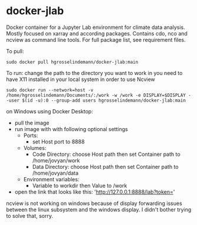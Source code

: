 # docker-jlab
Docker container for a Jupyter Lab environment for climate data analysis. Mostly focused on xarray and according packages. Contains cdo, nco and ncview as command line tools. For full package list, see requirement files.

To pull:

    sudo docker pull hgrosselindemann/docker-jlab:main

To run:
change the path to the directory you want to work in
you need to have X11 installed in your local system in order to use Ncview

    sudo docker run --network=host -v /home/hgrosselindemann/Documents/:/work -w /work -e DISPLAY=$DISPLAY --user $(id -u):0 --group-add users hgrosselindemann/docker-jlab:main

on Windows using Docker Desktop:
- pull the image
- run image with with following optional settings
  - Ports: 
    - set Host port to 8888
  - Volumes: 
    - Code Directory: choose Host path then set Container path to /home/jovyan/work
    - Data Directory: choose Host path then set Container path to /home/jovyan/data
  - Environment variables:
    - Variable to workdir then Value to /work
- open the link that looks like this: 'http://127.0.0.1:8888/lab?token='

ncview is not working on windows because of display forwarding issues between the linux subsystem and the windows display. I didn't bother trying to solve that, sorry.
